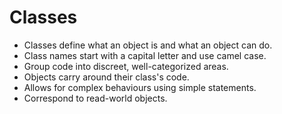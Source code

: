 # Classes

- Classes define what an object is and what an object can do.
- Class names start with a capital letter and use camel case.
- Group code into discreet, well-categorized areas.
- Objects carry around their class's code.
- Allows for complex behaviours using simple statements.
- Correspond to read-world objects.